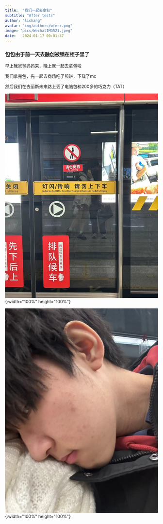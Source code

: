 ```yaml
---
title:  "我们一起去拿包"
subtitle: "After tests"
author: "lichang"
avatar: "img/authors/wferr.png"
image: "pics/WechatIMG521.jpeg"
date:   2024-01-17 00:01:37
---
```


### 包包由于前一天去融创被锁在柜子里了

早上我爸爸妈妈来，晚上就一起去拿包啦

我们拿完包，先一起去商场吃了煎饼，下载了mc

然后我们在去丽斯未来路上丢了电脑包和200多的巧克力（TAT）

![](../pics/WechatIMG515.jpeg){:width="100%" height="100%"}

![](../pics/WechatIMG514.jpeg){:width="100%" height="100%"}